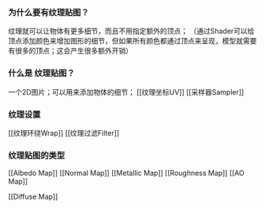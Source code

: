 ### 为什么要有纹理贴图？
纹理就可以让物体有更多细节，而且不用指定额外的顶点；
（通过Shader可以给顶点添加颜色来增加图形的细节，但如果所有颜色都通过顶点来呈现，模型就需要有很多的顶点；这会产生很多额外开销）

### 什么是 纹理贴图？
一个2D图片；可以用来添加物体的细节；
[[纹理坐标UV]]
[[采样器Sampler]]

### 纹理设置
[[纹理环绕Wrap]]
[[纹理过滤Filter]]

### 纹理贴图的类型
[[Albedo Map]]
[[Normal Map]]
[[Metallic Map]]
[[Roughness Map]]
[[AO Map]]

[[Diffuse Map]]


